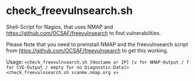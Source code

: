 # check_freevulnsearch.sh
Shell-Script for Nagios, that uses NMAP and https://github.com/OCSAF/freevulnsearch to find vulnerabilities.

Please Note that you need to preinstall NMAP and the freevulnsearch script from https://github.com/OCSAF/freevulnsearch to get this working.

Usage:
`<check_freevulnsearch.sh [Hostame or IP] [v for NMAP-Output / f for CVE-Output / empty for no Diagnostic-Data]>`
`<check_freevulnsearch.sh scanme.nmap.org v>`

